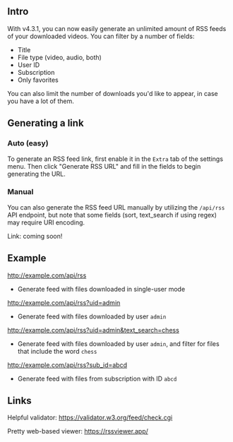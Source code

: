 ## Intro

With v4.3.1, you can now easily generate an unlimited amount of RSS feeds of your downloaded videos. You can filter by a number of fields:
* Title
* File type (video, audio, both)
* User ID
* Subscription
* Only favorites

You can also limit the number of downloads you'd like to appear, in case you have a lot of them.

## Generating a link

### Auto (easy)

To generate an RSS feed link, first enable it in the `Extra` tab of the settings menu. Then click "Generate RSS URL" and fill in the fields to begin generating the URL.

### Manual

You can also generate the RSS feed URL manually by utilizing the `/api/rss` API endpoint, but note that some fields (sort, text_search if using regex) may require URI encoding.

Link: coming soon!

## Example

http://example.com/api/rss
* Generate feed with files downloaded in single-user mode

http://example.com/api/rss?uid=admin
* Generate feed with files downloaded by user `admin`

http://example.com/api/rss?uid=admin&text_search=chess
* Generate feed with files downloaded by user `admin`, and filter for files that include the word `chess`

http://example.com/api/rss?sub_id=abcd
* Generate feed with files from subscription with ID `abcd`

## Links

Helpful validator: https://validator.w3.org/feed/check.cgi

Pretty web-based viewer: https://rssviewer.app/
